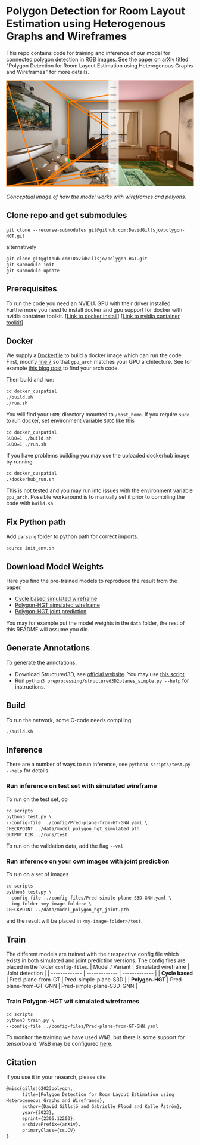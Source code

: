 # Polygon Detection for Room Layout Estimation using Heterogenous Graphs and Wireframes
This repo contains code for training and inference of our model for connected polygon detection in RGB images.
See the [paper on arXiv](https://arxiv.org/abs/2306.12203) titled "Polygon Detection for Room Layout Estimation using Heterogenous Graphs and Wireframes" for more details.

![From wireframes to polygons](./image/wireframe2polygon.png)

*Conceptual image of how the model works with wireframes and polyons.*


## Clone repo and get submodules
```
git clone --recurse-submodules git@github.com:DavidGillsjo/polygon-HGT.git
```
alternatively
```
git clone git@github.com:DavidGillsjo/polygon-HGT.git
git submodule init
git submodule update
```

## Prerequisites
To run the code you need an NVIDIA GPU with their driver installed.
Furthermore you need to install docker and gpu support for docker with nvidia container toolkit.
[[Link to docker install](https://docs.docker.com/engine/install/)]
[[Link to nvidia container toolkit](https://docs.nvidia.com/datacenter/cloud-native/container-toolkit/latest/install-guide.html)]

## Docker
We supply a [Dockerfile](docker_cuspatial/Dockerfile) to build a docker image which can run the code.
First, modify [line 7](docker_cuspatial/Dockerfile#L7) so that `gpu_arch` matches your GPU architecture. See for example [this blog post](https://arnon.dk/matching-sm-architectures-arch-and-gencode-for-various-nvidia-cards/) to find your arch code.

Then build and run:
```
cd docker_cuspatial
./build.sh
./run.sh
```
You will find your `HOME` directory mounted to `/host_home`.
If you require `sudo` to run docker, set environment variable `SUDO` like this
```
cd docker_cuspatial
SUDO=1 ./build.sh
SUDO=1 ./run.sh
```

If you have problems building you may use the uploaded dockerhub image by running
```
cd docker_cuspatial
./dockerhub_run.sh
```
This is not tested and you may run into issues with the environment variable `gpu_arch`.
Possible workaround is to manually set it prior to compiling the code with `build.sh`.

## Fix Python path
Add `parsing` folder to python path for correct imports.
```
source init_env.sh
```

## Download Model Weights
Here you find the pre-trained models to reproduce the result from the paper.
- [Cycle based simulated wireframe](https://vision.maths.lth.se/davidg-data/polygon-hgt/model_cycle_proposal.pth)
- [Polygon-HGT simulated wireframe](https://vision.maths.lth.se/davidg-data/polygon-hgt/model_sim_hgt.pth)
- [Polygon-HGT joint prediction](https://vision.maths.lth.se/davidg-data/polygon-hgt/model_joint_hgt.pth)

You may for example put the model weights in the `data` folder, the rest of this README will assume you did.

## Generate Annotations
To generate the annotations,
- Download Structured3D, see [official website](https://structured3d-dataset.org/).
You may use [this script](data/download_structured3D.py).
- Run `python3 preprocessing/structured3D2planes_simple.py --help` for instructions.


## Build
To run the network, some C-code needs compiling.
```
./build.sh
```

## Inference
There are a number of ways to run inference, see `python3 scripts/test.py --help` for details.

### Run inference on test set with simulated wireframe
To run on the test set, do
```
cd scripts
python3 test.py \
--config-file ../config/Pred-plane-from-GT-GNN.yaml \
CHECKPOINT ../data/model_polygon_hgt_simulated.pth
OUTPUT_DIR ../runs/test
```
To run on the validation data, add the flag `--val`.

### Run inference on your own images with joint prediction
To run on a set of images
```
cd scripts
python3 test.py \
--config-file ../config-files/Pred-simple-plane-S3D-GNN.yaml \
--img-folder <my-image-folder> \
CHECKPOINT ../data/model_polygon_hgt_joint.pth
```
and the result will be placed in `<my-image-folder>/test`.

## Train
The different models are trained with their respective config file which exists in both simulated and joint prediction versions.
The config files are placed in the folder `config-files`.
| Model / Variant | Simulated wireframe     | Joint detection           |
| -------------   | -------------           | -------------             |
| **Cycle based** | Pred-plane-from-GT      | Pred-simple-plane-S3D     |
| **Polygon-HGT** | Pred-plane-from-GT-GNN  | Pred-simple-plane-S3D-GNN |


### Train Polygon-HGT wit simulated wireframes
```
cd scripts
python3 train.py \
--config-file ../config-files/Pred-plane-from-GT-GNN.yaml
```
To monitor the training we have used W&B, but there is some support for tensorboard.
W&B may be configured [here](./parsing/utils/logger.py#L75).


## Citation
If you use it in your research, please cite
```
@misc{gillsjö2023polygon,
      title={Polygon Detection for Room Layout Estimation using Heterogeneous Graphs and Wireframes},
      author={David Gillsjö and Gabrielle Flood and Kalle Åström},
      year={2023},
      eprint={2306.12203},
      archivePrefix={arXiv},
      primaryClass={cs.CV}
}
```
